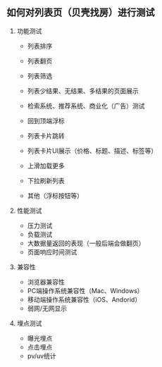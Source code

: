 ## 如何对列表页（贝壳找房）进行测试

1. 功能测试

   - 列表排序
   - 列表翻页
   - 列表筛选

   - 列表少结果、无结果、多结果的页面展示
   - 检索系统、推荐系统、商业化（广告）测试
   - 回到顶端浮标
   - 列表卡片跳转
   - 列表卡片UI展示（价格、标题、描述、标签等）
   - 上滑加载更多
   - 下拉刷新列表
   - 其他（浮标按钮等）

2. 性能测试

   - 压力测试
   - 负载测试
   - 大数据量返回的表现（一般后端会做翻页）
   - 页面响应时间测试

3. 兼容性

   - 浏览器兼容性
   - PC端操作系统兼容性（Mac、Windows）
   - 移动端操作系统兼容性（iOS、Andorid）
   - 弱网/无网显示

4. 埋点测试

   - 曝光埋点
   - 点击埋点
   - pv/uv统计